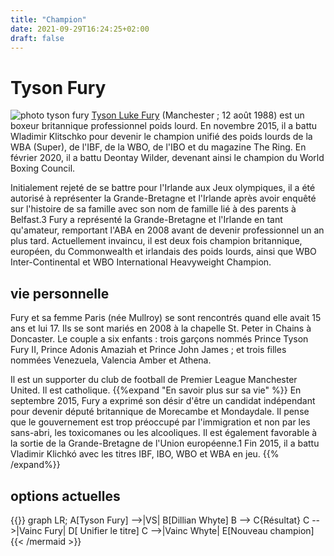 ```yaml
---
title: "Champion"
date: 2021-09-29T16:24:25+02:00
draft: false
---
```

# Tyson Fury

![photo tyson fury](/WBC/images/tyson.jpg)
[Tyson Luke Fury](https://es.wikipedia.org/wiki/Tyson_Fury) (Manchester ; 12 août 1988) est un boxeur britannique professionnel poids lourd. En novembre 2015, il a battu Wladimir Klitschko pour devenir le champion unifié des poids lourds de la WBA (Super), de l'IBF, de la WBO, de l'IBO et du magazine The Ring. En février 2020, il a battu Deontay Wilder, devenant ainsi le champion du World Boxing Council.

Initialement rejeté de se battre pour l'Irlande aux Jeux olympiques, il a été autorisé à représenter la Grande-Bretagne et l'Irlande après avoir enquêté sur l'histoire de sa famille avec son nom de famille lié à des parents à Belfast.3 Fury a représenté la Grande-Bretagne et l'Irlande en tant qu'amateur, remportant l'ABA en 2008 avant de devenir professionnel un an plus tard. Actuellement invaincu, il est deux fois champion britannique, européen, du Commonwealth et irlandais des poids lourds, ainsi que WBO Inter-Continental et WBO International Heavyweight Champion.

## vie personnelle

Fury et sa femme Paris (née Mullroy) se sont rencontrés quand elle avait 15 ans et lui 17. Ils se sont mariés en 2008 à la chapelle St. Peter in Chains à Doncaster. Le couple a six enfants : trois garçons nommés Prince Tyson Fury II, Prince Adonis Amaziah et Prince John James ; et trois filles nommées Venezuela, Valencia Amber et Athena.

Il est un supporter du club de football de Premier League Manchester United. Il est catholique.
{{%expand "En savoir plus sur sa vie" %}} En septembre 2015, Fury a exprimé son désir d'être un candidat indépendant pour devenir député britannique de Morecambe et Mondaydale. Il pense que le gouvernement est trop préoccupé par l'immigration et non par les sans-abri, les toxicomanes ou les alcooliques. Il est également favorable à la sortie de la Grande-Bretagne de l'Union européenne.1 Fin 2015, il a battu Vladimir Klichkó avec les titres IBF, IBO, WBO et WBA en jeu. {{% /expand%}}

## options actuelles

{{<mermaid align="left">}}
graph LR;
    A[Tyson Fury] -->|VS| B[Dillian Whyte]
    B --> C{Résultat}
    C -->|Vainc Fury| D[ Unifier le titre]
    C -->|Vainc Whyte| E[Nouveau champion]
{{< /mermaid >}}


